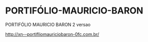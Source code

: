 # PORTIFÓLIO-MAURICIO-BARON
PORTIFÓLIO MAURICIO BARON 2 versao

http://xn--portifliomauriciobaron-0fc.com.br/
